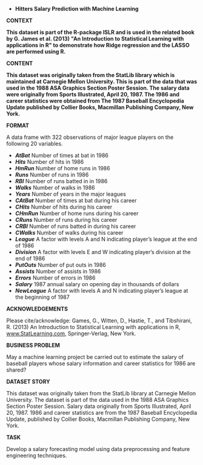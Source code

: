 * **Hitters Salary Prediction with Machine Learning**

**CONTEXT**

**This dataset is part of the R-package ISLR and is used in the related book by G. James et al. (2013) "An Introduction to Statistical Learning with applications in R" to demonstrate how Ridge regression and the LASSO are performed using R.**

**CONTENT**

**This dataset was originally taken from the StatLib library which is maintained at Carnegie Mellon University. This is part of the data that was used in the 1988 ASA Graphics Section Poster Session. The salary data were originally from Sports Illustrated, April 20, 1987. The 1986 and career statistics were obtained from The 1987 Baseball Encyclopedia Update published by Collier Books, Macmillan Publishing Company, New York.**

**FORMAT**

A data frame with 322 observations of major league players on the following 20 variables.


* ***AtBat*** Number of times at bat in 1986
* ***Hits*** Number of hits in 1986
* ***HmRun*** Number of home runs in 1986
* ***Runs*** Number of runs in 1986
* ***RBI*** Number of runs batted in in 1986
* ***Walks*** Number of walks in 1986
* ***Years*** Number of years in the major leagues
* ***CAtBat*** Number of times at bat during his career
* ***CHits*** Number of hits during his career
* ***CHmRun*** Number of home runs during his career
* ***CRuns*** Number of runs during his career
* ***CRBI*** Number of runs batted in during his career
* ***CWalks*** Number of walks during his career
* ***League*** A factor with levels A and N indicating player’s league at the end of 1986
* ***Division*** A factor with levels E and W indicating player’s division at the end of 1986
* ***PutOuts*** Number of put outs in 1986
* ***Assists*** Number of assists in 1986
* ***Errors*** Number of errors in 1986
* ***Salary*** 1987 annual salary on opening day in thousands of dollars
* ***NewLeague*** A factor with levels A and N indicating player’s league at the beginning of 1987

**ACKNOWLEDGEMENTS**

Please cite/acknowledge: Games, G., Witten, D., Hastie, T., and Tibshirani, R. (2013) An Introduction to Statistical Learning with applications in R, www.StatLearning.com, Springer-Verlag, New York.


**BUSINESS PROBLEM**

May a machine learning project be carried out to estimate the salary of baseball players whose salary information and career statistics for 1986 are shared?


**DATASET STORY**

This dataset was originally taken from the StatLib library at Carnegie Mellon University. The dataset is part of the data used in the 1988 ASA Graphics Section Poster Session. Salary data originally from Sports Illustrated, April 20, 1987. 1986 and career statistics are from the 1987 Baseball Encyclopedia Update, published by Collier Books, Macmillan Publishing Company, New York.


**TASK**

Develop a salary forecasting model using data preprocessing and feature engineering techniques.
